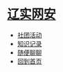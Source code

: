 # [辽实网安](https://lnhqz.com)

- [社团活动](projects/markdown/index.md)
- [知识记录](projects/banzi/index.md)
- [随便聊聊](projects/zuoti/index.md)
- [回到首页](aboutme.md)
